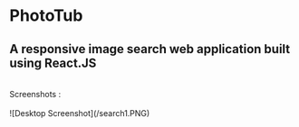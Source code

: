 # PhotoTub 
## A responsive image search web application built using React.JS 
<br>
Screenshots : <br><br>
![Desktop Screenshot](/search1.PNG)
